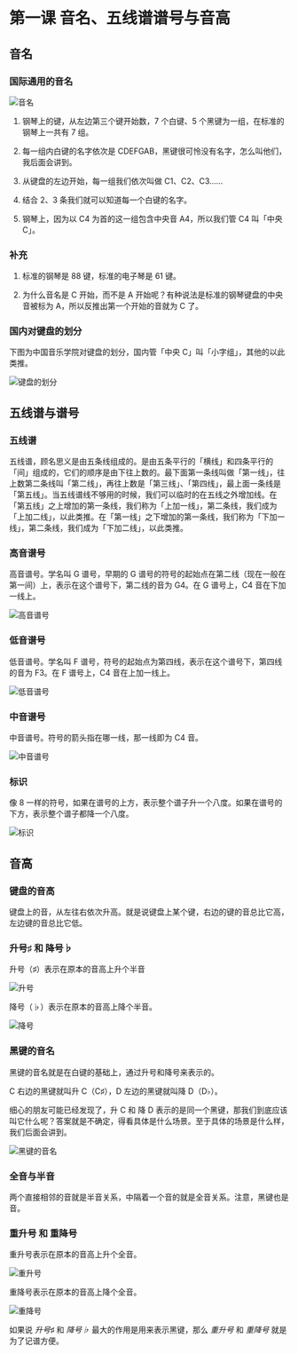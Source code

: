 # 第一课 音名、五线谱谱号与音高

## 音名

### 国际通用的音名

![音名](https://r2.alrcly.com/doc/2022-03-08-LAAxXY.webp)

1. 钢琴上的键，从左边第三个键开始数，7 个白键、5 个黑键为一组，在标准的钢琴上一共有 7 组。

2. 每一组内白键的名字依次是 CDEFGAB，黑键很可怜没有名字，怎么叫他们，我后面会讲到。

3. 从键盘的左边开始，每一组我们依次叫做 C1、C2、C3……
4. 结合 2、3 条我们就可以知道每一个白键的名字。

5. 钢琴上，因为以 C4 为首的这一组包含中央音 A4，所以我们管 C4 叫「中央 C」。

### 补充

1. 标准的钢琴是 88 键，标准的电子琴是 61 键。

2. 为什么音名是 C 开始，而不是 A 开始呢？有种说法是标准的钢琴键盘的中央音被标为 A，所以反推出第一个开始的音就为 C 了。

### 国内对键盘的划分

下图为中国音乐学院对键盘的划分，国内管「中央 C」叫「小字组」，其他的以此类推。

![键盘的划分](https://r2.alrcly.com/doc/2022-03-08-LiTSzh.webp)

## 五线谱与谱号

### 五线谱

五线谱，顾名思义是由五条线组成的。是由五条平行的「横线」和四条平行的「间」组成的，它们的顺序是由下往上数的。最下面第一条线叫做「第一线」，往上数第二条线叫「第二线」，再往上数是「第三线」、「第四线」，最上面一条线是「第五线」。当五线谱线不够用的时候，我们可以临时的在五线之外增加线。在「第五线」之上增加的第一条线，我们称为「上加一线」，第二条线，我们成为「上加二线」，以此类推。在「第一线」之下增加的第一条线，我们称为「下加一线」，第二条线，我们成为「下加二线」，以此类推。

### 高音谱号

高音谱号。学名叫 G 谱号，早期的 G 谱号的符号的起始点在第二线（现在一般在第一间）上，表示在这个谱号下，第二线的音为 G4。在 G 谱号上，C4 音在下加一线上。

![高音谱号](https://r2.alrcly.com/doc/2022-03-09-wKhc2h.webp)

### 低音谱号

低音谱号。学名叫 F 谱号，符号的起始点为第四线，表示在这个谱号下，第四线的音为 F3。在 F 谱号上，C4 音在上加一线上。

![低音谱号](https://r2.alrcly.com/doc/2022-03-09-0a5aXr.webp)

### 中音谱号

中音谱号。符号的箭头指在哪一线，那一线即为 C4 音。

![中音谱号](https://r2.alrcly.com/doc/2022-03-09-vVR6NS.webp)

### 标识

像 8 一样的符号，如果在谱号的上方，表示整个谱子升一个八度。如果在谱号的下方，表示整个谱子都降一个八度。

![标识](https://r2.alrcly.com/doc/2022-03-09-vvbYZm.webp)

## 音高

### 键盘的音高

键盘上的音，从左往右依次升高。就是说键盘上某个键，右边的键的音总比它高，左边键的音总比它低。

### 升号♯ 和 降号♭

升号（♯）表示在原本的音高上升个半音

![升号](https://r2.alrcly.com/doc/2022-03-09-dCukNp.webp)

降号（♭）表示在原本的音高上降个半音。

![降号](https://r2.alrcly.com/doc/2022-03-09-UkIwYx.webp)

### 黑键的音名

黑键的音名就是在白键的基础上，通过升号和降号来表示的。

C 右边的黑键就叫升 C（C♯），D 左边的黑键就叫降 D（D♭）。

细心的朋友可能已经发现了，升 C 和 降 D 表示的是同一个黑键，那我们到底应该叫它什么呢？答案就是不确定，得看具体是什么场景。至于具体的场景是什么样，我们后面会讲到。

![黑键的音名](https://r2.alrcly.com/doc/2022-03-09-GN7eYP.webp)

### 全音与半音

两个直接相邻的音就是半音关系，中隔着一个音的就是全音关系。注意，黑键也是音。

### 重升号 和 重降号

重升号表示在原本的音高上升个全音。

![重升号](https://r2.alrcly.com/doc/2022-03-09-EegOsd.webp)

重降号表示在原本的音高上降个全音。

![重降号](https://r2.alrcly.com/doc/2022-03-09-KPSrlY.webp)

如果说 *升号♯* 和 *降号♭* 最大的作用是用来表示黑键，那么 *重升号* 和 *重降号* 就是为了记谱方便。

